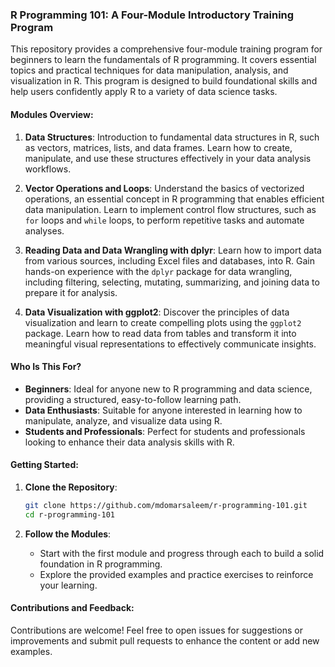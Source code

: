 ### R Programming 101: A Four-Module Introductory Training Program

This repository provides a comprehensive four-module training program for beginners to learn the fundamentals of R programming. It covers essential topics and practical techniques for data manipulation, analysis, and visualization in R. This program is designed to build foundational skills and help users confidently apply R to a variety of data science tasks.

#### Modules Overview:

1. **Data Structures**: Introduction to fundamental data structures in R, such as vectors, matrices, lists, and data frames. Learn how to create, manipulate, and use these structures effectively in your data analysis workflows.

2. **Vector Operations and Loops**: Understand the basics of vectorized operations, an essential concept in R programming that enables efficient data manipulation. Learn to implement control flow structures, such as `for` loops and `while` loops, to perform repetitive tasks and automate analyses.

3. **Reading Data and Data Wrangling with dplyr**: Learn how to import data from various sources, including Excel files and databases, into R. Gain hands-on experience with the `dplyr` package for data wrangling, including filtering, selecting, mutating, summarizing, and joining data to prepare it for analysis.

4. **Data Visualization with ggplot2**: Discover the principles of data visualization and learn to create compelling plots using the `ggplot2` package. Learn how to read data from tables and transform it into meaningful visual representations to effectively communicate insights.

#### Who Is This For?

- **Beginners**: Ideal for anyone new to R programming and data science, providing a structured, easy-to-follow learning path.
- **Data Enthusiasts**: Suitable for anyone interested in learning how to manipulate, analyze, and visualize data using R.
- **Students and Professionals**: Perfect for students and professionals looking to enhance their data analysis skills with R.

#### Getting Started:

1. **Clone the Repository**:
   ```bash
   git clone https://github.com/mdomarsaleem/r-programming-101.git
   cd r-programming-101
   ```

2. **Follow the Modules**:
   - Start with the first module and progress through each to build a solid foundation in R programming.
   - Explore the provided examples and practice exercises to reinforce your learning.

#### Contributions and Feedback:

Contributions are welcome! Feel free to open issues for suggestions or improvements and submit pull requests to enhance the content or add new examples.

